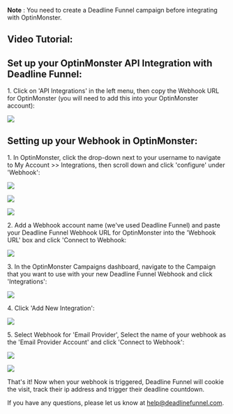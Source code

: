 **Note** :  You need to create a Deadline Funnel campaign before integrating
with OptinMonster.

##  Video Tutorial:

## Set up your OptinMonster API Integration with Deadline Funnel:

1\. Click on 'API Integrations' in the left menu, then copy the Webhook URL for OptinMonster (you will need to add this into your OptinMonster account): 

![](https://s3.amazonaws.com/helpscout.net/docs/assets/53974d6ce4b0c76107b109d1/images/5b4cc1ae0428631d7a88f334/file-z0U2EIJHEV.png)

## Setting up your Webhook in OptinMonster:

1\. In OptinMonster, click the drop-down next to your username to navigate to My Account >> Integrations, then scroll down and click 'configure' under 'Webhook': 

![](https://s3.amazonaws.com/helpscout.net/docs/assets/53974d6ce4b0c76107b109d1/images/59c41473042863033a1d0581/file-cOtCoutiEo.png)

![](https://s3.amazonaws.com/helpscout.net/docs/assets/53974d6ce4b0c76107b109d1/images/59c414ac042863033a1d0583/file-NPhANmc5jU.png)

![](https://s3.amazonaws.com/helpscout.net/docs/assets/53974d6ce4b0c76107b109d1/images/5a2017b7042863319924e39d/file-eirPnvh8MJ.png)

2\. Add a Webhook account name (we've used Deadline Funnel) and paste your Deadline Funnel Webhook URL for OptinMonster into the 'Webhook URL' box and click 'Connect to Webhook: 

![](https://s3.amazonaws.com/helpscout.net/docs/assets/53974d6ce4b0c76107b109d1/images/59c431d52c7d3a73488d0d75/file-Ru2tinqzCq.png)

3\. In the OptinMonster Campaigns dashboard, navigate to the Campaign that you want to use with your new Deadline Funnel Webhook and click 'Integrations': 

![](https://s3.amazonaws.com/helpscout.net/docs/assets/53974d6ce4b0c76107b109d1/images/5b2d21292c7d3a0fa9a3574b/file-x4kT6zleqr.png)

4\. Click 'Add New Integration': 

![](https://s3.amazonaws.com/helpscout.net/docs/assets/53974d6ce4b0c76107b109d1/images/5b2d21780428632c466b3bda/file-N1UuH9uOsV.png)

5\. Select Webhook for 'Email Provider', Select the name of your webhook as the 'Email Provider Account' and click 'Connect to Webhook': 

![](https://s3.amazonaws.com/helpscout.net/docs/assets/53974d6ce4b0c76107b109d1/images/5b2d22042c7d3a0fa9a35757/file-T7UK0DEqyB.png)

![](https://s3.amazonaws.com/helpscout.net/docs/assets/53974d6ce4b0c76107b109d1/images/5b2d225c2c7d3a0fa9a35759/file-FjWNceWcEN.png)

That's it! Now when your webhook is triggered, Deadline Funnel will cookie the
visit, track their ip address and trigger their deadline countdown.

If you have any questions, please let us know at
[help@deadlinefunnel.com](mailto:mailto:help@deadlinefunnel.com).

